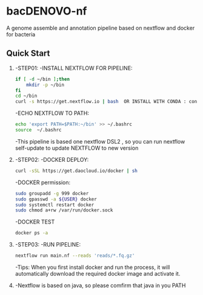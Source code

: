 # bacDENOVO-nf
 A genome assemble and annotation pipeline based on nextflow and docker for bacteria

## Quick Start
1. -STEP01:
	-INSTALL NEXTFLOW FOR PIPELINE: 
	```bash
	if [ -d ~/bin ];then
		mkdir -p ~/bin
	fi
	cd ~/bin
	curl -s https://get.nextflow.io | bash  OR INSTALL WITH CONDA : conda install nextflow 
	```
	-ECHO NEXTFLOW TO PATH:
	```bash
	echo 'export PATH=$PATH:~/bin' >> ~/.bashrc
	source  ~/.bashrc
	```
	-This pipeline is based one nextflow DSL2 , so you can run nextflow self-update to update NEXTFLOW to new version

2. -STEP02:
	-DOCKER DEPLOY:
	```bash
	curl -sSL https://get.daocloud.io/docker | sh
	```
	-DOCKER permission:
	```bash
	sudo groupadd -g 999 docker
	sudo gpasswd -a ${USER} docker
	sudo systemctl restart docker
	sudo chmod a+rw /var/run/docker.sock
	```
	-DOCKER TEST
	```bash
	docker ps -a
	```
3. -STEP03:
	-RUN PIPELINE:
	```bash
	nextflow run main.nf --reads 'reads/*.fq.gz'	
	```
	-Tips: When you first install docker and run the process, it will automatically download the required docker image and activate it.

4. -Nextflow is based on java, so please comfirm that java in you PATH
